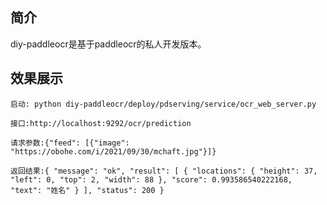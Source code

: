 ## 简介
diy-paddleocr是基于paddleocr的私人开发版本。

## 效果展示
``启动: python diy-paddleocr/deploy/pdserving/service/ocr_web_server.py``


``接口:http://localhost:9292/ocr/prediction``

``请求参数:{"feed": [{"image": "https://obohe.com/i/2021/09/30/mchaft.jpg"}]}``

``返回结果:{
    "message": "ok",
    "result": [
        {
            "locations": {
                "height": 37,
                "left": 0,
                "top": 2,
                "width": 88
            },
            "score": 0.993586540222168,
            "text": "姓名"
        }
    ],
    "status": 200
}``
